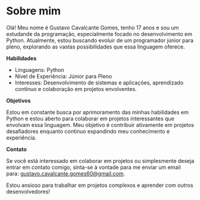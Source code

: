 # Sobre mim

Olá! Meu nome é Gustavo Cavalcante Gomes, tenho 17 anos e sou um estudande da programação, especialmente focado no desenvolvimento em Python. Atualmente, estou buscando evoluir de um programador júnior para pleno, explorando as vastas possibilidades que essa linguagem oferece.


**Habilidades**
- Linguagens: Python
- Nível de Experiência: Júnior para Pleno
- Interesses: Desenvolvimento de sistemas e aplicações, aprendizado contínuo e colaboração em projetos envolventes.



**Objetivos**

Estou em constante busca por aprimoramento das minhas habilidades em Python e estou aberto para colaborar em projetos interessantes que envolvam essa linguagem. Meu objetivo é contribuir ativamente em projetos desafiadores enquanto continuo expandindo meu conhecimento e experiência.


**Contato**

Se você está interessado em colaborar em projetos ou simplesmente deseja entrar em contato comigo, sinta-se à vontade para me enviar um email para: gustavo.cavalcante.gomes60@gmail.com.

Estou ansioso para trabalhar em projetos complexos e aprender com outros desenvolvedores!
